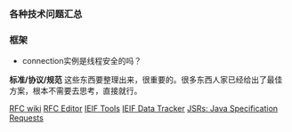 ### 各种技术问题汇总

### 框架
- connection实例是线程安全的吗？


**标准/协议/规范**
这些东西要整理出来，很重要的。很多东西人家已经给出了最佳方案，根本不需要去思考，直接就行。

[RFC wiki](https://zh.wikipedia.org/wiki/RFC)
[RFC Editor](https://www.rfc-editor.org/retrieve/)
[IEIF Tools](https://tools.ietf.org/)
[IEIF Data Tracker](https://datatracker.ietf.org/)
[JSRs: Java Specification Requests](https://jcp.org/en/jsr/all)